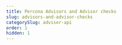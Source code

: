 ```yaml
---
title: Percona Advisors and Advisor checks
slug: advisors-and-advisor-checks
categorySlug: advisor-api
order: 1
hidden: 1
---
```

